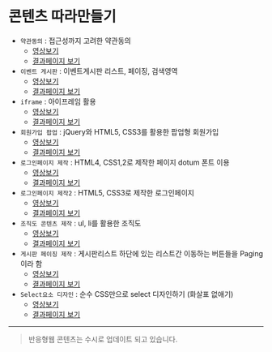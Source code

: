 

# 콘텐츠 따라만들기
- `약관동의` : 접근성까지 고려한 약관동의
  * [영상보기](https://youtu.be/D5U3zHZ9Ghg)
  * [결과페이지 보기](https://rebehayan.github.io/contents/agree/)
- `이벤트 게시판` : 이벤트게시판 리스트, 페이징, 검색영역
  * [영상보기](https://www.youtube.com/watch?v=vNeo2VGFypY&t=2422s)
  * [결과페이지 보기](https://rebehayan.github.io/contents/event/)
- `iframe` : 아이프레임 활용
  * [영상보기](https://www.youtube.com/watch?v=uIemFWzxk0w)
  * [결과페이지 보기](https://rebehayan.github.io/contents/iframe/)
- `회원가입 팝업` : jQuery와 HTML5, CSS3를 활용한 팝업형 회원가입
  * [영상보기](https://youtu.be/jBYxJ7pLiCY)
  * [결과페이지 보기](https://rebehayan.github.io/contents/join/join.html)
- `로그인페이지 제작` : HTML4, CSS1,2로 제작한 페이지 dotum 폰트 이용
  * [영상보기](https://youtu.be/jg4Q4NZhlz0)
  * [결과페이지 보기](https://rebehayan.github.io/contents/login/)
- `로그인페이지 제작2` : HTML5, CSS3로 제작한 로그인페이지
  * [영상보기](https://youtu.be/BQ8Qq1gx7wE)
  * [결과페이지 보기](https://rebehayan.github.io/contents/login2/)
- `조직도 콘텐츠 제작` : ul, li를 활용한 조직도
  * [영상보기](https://youtu.be/9fdjA3CgxtA)
  * [결과페이지 보기](https://rebehayan.github.io/contents/origin/)
- `게시판 페이징 제작` : 게시판리스트 하단에 있는 리스트간 이동하는 버튼들을 Paging이라 함
  * [영상보기](https://youtu.be/f_LMU0bcBR4)
  * [결과페이지 보기](https://rebehayan.github.io/contents/paging/)
- `Select요소 디자인` : 순수 CSS만으로 select 디자인하기 (화살표 없애기)
  * [영상보기](https://youtu.be/Dr5WykjGPGc)
  * [결과페이지 보기](https://rebehayan.github.io/contents/select/select.html)
***
> 반응형웹 콘텐츠는 수시로 업데이트 되고 있습니다.
